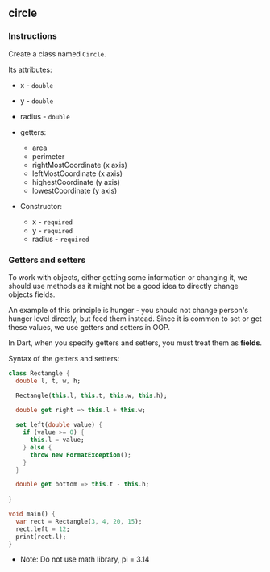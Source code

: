 ## circle

### Instructions

Create a class named `Circle`.

Its attributes:

- x - `double`
- y - `double`
- radius - `double`
- getters:

  - area
  - perimeter
  - rightMostCoordinate (x axis)
  - leftMostCoordinate (x axis)
  - highestCoordinate (y axis)
  - lowestCoordinate (y axis)

- Constructor:
  - x - `required`
  - y - `required`
  - radius - `required`

### Getters and setters

To work with objects, either getting some information or changing it, we should use methods as it might not be a good idea to directly change objects fields.

An example of this principle is hunger - you should not change person's hunger level directly, but feed them instead. Since it is common to set or get these values, we use getters and setters in OOP.

In Dart, when you specify getters and setters, you must treat them as **fields**.

Syntax of the getters and setters:

```dart
class Rectangle {
  double l, t, w, h;

  Rectangle(this.l, this.t, this.w, this.h);

  double get right => this.l + this.w;
 
  set left(double value) {
    if (value >= 0) {
      this.l = value;
    } else {
      throw new FormatException();
    }
  }

  double get bottom => this.t - this.h;
  
}

void main() {
  var rect = Rectangle(3, 4, 20, 15);
  rect.left = 12;
  print(rect.l);
}
```

- Note: Do not use math library, pi = 3.14
